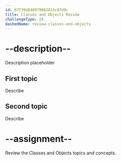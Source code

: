 ```yaml
---
id: 67f39d848979082814c07d9c
title: Classes and Objects Review
challengeType: 24
dashedName: review-classes-and-objects
---
```


# --description--

Description placeholder

## First topic

Describe

## Second topic

Describe

# --assignment--

Review the Classes and Objects topics and concepts.
